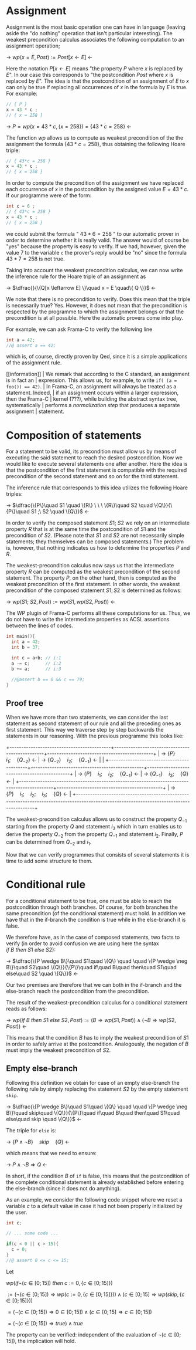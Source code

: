 # Assignment

Assignment is the most basic operation one can have in language (leaving aside
the "do nothing" operation that isn't particular interesting).
The weakest precondition calculus associates the following computation to an
assignment operation;

-> $wp(x = E , Post) := Post[x \leftarrow E]$ <-

Here the notation $P[x \leftarrow E]$ means "the property $P$ where $x$ is
replaced by $E$". In our case this corresponds to "the postcondition $Post$
where $x$ is replaced by $E$".
The idea is that the postcondition of an assignment of $E$ to $x$ can
only be true if replacing all occurrences of $x$ in the formula by $E$ is true.
For example:

```c
// { P }
x = 43 * c ;
// { x = 258 }
```

-> $P = wp(x = 43*c , \{x = 258\}) = \{43*c = 258\}$ <-

The function $wp$ allows us to compute as weakest precondition of the
the assignment the formula $\{43*c = 258\}$, thus obtaining the following
Hoare triple:

```c
// { 43*c = 258 }
x = 43 * c ;
// { x = 258 }
```

In order to compute the precondition of the assignment we have replaced each
occurrence of $x$ in the postcondition by the assigned value $E = 43*c$.
If our programme were of the form:

```c
int c = 6 ;
// { 43*c = 258 }
x = 43 * c ;
// { x = 258 }
```

we could submit the formula " $43*6 = 258$ " to our automatic prover in order
to determine whether it is really valid. The answer would of course be "yes"
because the property is easy to verify. If we had, however, given the value
7 to the variable `c` the prover's reply would be "no" since the formula
$43*7 = 258$ is not true.

Taking into account the weakest precondition calculus, we can now write the
inference rule for the Hoare triple of an assignment as

-> $\dfrac{}{\{Q[x \leftarrow E] \}\quad x = E \quad\{ Q \}}$ <-

We note that there is no precondition to verify. Does this mean that the triple
is necessarily true? Yes. However, it does not mean that the precondition is
respected by the programme to which the assignment belongs or that the
precondition is at all possible. Here the automatic provers come into play.

For example, we can ask Frama-C to verify the following line

```c
int a = 42;
//@ assert a == 42;
```

which is, of course, directly proven by Qed, since it is a simple applications
of the assignment rule.

[[information]]
| We remark that according to the C standard, an assignment is in fact an
| expression. This allows us, for example, to write `if( (a = foo()) == 42)`.
| In Frama-C, an assignment will always be treated as a statement. Indeed,
| if an assignment occurs within a larger expression, then the Frama-C
| kernel (???), while building the abstract syntax tree, systematically
| performs a *normalization step* that produces a separate assignment
| statement.


# Composition of statements

For a statement to be valid, its precondition must allow us by means of
executing the said statement to reach the desired postcondition.
Now we would like to execute several statements one after another.
Here the idea is that the postcondition of the first statement is compatible
with the required precondition of the second statement and so on for the third
statement.

The inference rule that corresponds to this idea utilizes the following
Hoare triples:


-> $\dfrac{\{P\}\quad S1 \quad \{R\} \ \ \ \{R\}\quad S2 \quad \{Q\}}{\{P\}\quad S1 ;\ S2 \quad \{Q\}}$ <-

In order to verify the composed statement $S1;\ S2$ we rely on an
intermediate property $R$ that is at the same time the postcondition of $S1$
and the precondition of $S2$. (Please note that $S1$ and $S2$ are not necessarily
simple statements; they themselves can be composed statements.)
The problem is, however, that nothing indicates us how to determine the
properties $P$ and $R$.

The weakest-precondition calculus now says us that the intermediate property $R$
can be computed as the weakest precondition of the second statement. The
property $P$, on the other hand, then is computed as the weakest precondition
of the first statement. In other words, the weakest precondition of the composed
statement $S1; S2$ is determined as follows:

-> $wp(S1;\ S2 , Post) := wp(S1, wp(S2, Post) )$ <-

The WP plugin of Frama-C performs all these computations for us.
Thus, we do not have to write the intermediate properties as ACSL assertions
between the lines of codes.

```c
int main(){
  int a = 42;
  int b = 37;

  int c = a+b; // i:1
  a -= c;      // i:2
  b += a;      // i:3

  //@assert b == 0 && c == 79;
}
```

## Proof tree

When we have more than two statements, we can consider the last statement as
second statement of our rule and all the preceding ones as first statement.
This way we traverse step by step backwards the statements in our reasoning.
With the previous programme this looks like:

+-------------------------------------------+------------------------------------------------+---------------------------------------------+
| -> $\{P\}\quad i_1 ; \quad \{Q_{-2}\}$ <- | -> $\{Q_{-2}\}\quad i_2 ; \quad \{Q_{-1}\}$ <- |                                             |
+-------------------------------------------+------------------------------------------------+---------------------------------------------+
| -> $\{P\}\quad i_1 ; \quad i_2 ; \quad \{Q_{-1}\}$ <-                                      | -> $\{Q_{-1}\} \quad i_3 ; \quad \{Q\}$ <-  |
+--------------------------------------------------------------------------------------------+---------------------------------------------+
| -> $\{P\}\quad i_1 ; \quad i_2 ; \quad i_3 ; \quad \{ Q \}$ <-                                                                           |
+------------------------------------------------------------------------------------------------------------------------------------------+

The weakest-precondition calculus allows us to construct the property $Q_{-1}$
starting from the property $Q$ and statement $i_3$ which in turn enables us
to derive the property $Q_{-2}$ from the property $Q_{-1}$ and statement $i_2$.
Finally, $P$ can be determined from $Q_{-2}$ and $i_1$.

Now that we can verify programmes that consists of several statements it
is time to add some structure to them.

# Conditional rule

For a conditional statement to be true, one must be able to reach the
postcondition through both branches.
Of course, for both branches the same precondition (of the conditional
statement) must hold. In addition we have that in the if-branch
the condition is true while in the else-branch it is false.

We therefore have, as in the case of composed statements, two facts to verify
(in order to avoid confusion we are using here the syntax
$if\ B\ then\ S1\ else\ S2$):

-> $\dfrac{\{P \wedge B\}\quad S1\quad \{Q\} \quad \quad \{P \wedge \neg B\}\quad S2\quad \{Q\}}{\{P\}\quad if\quad B\quad then\quad S1\quad else\quad S2 \quad \{Q\}}$ <-

Our two premises are therefore that we can both in the if-branch and the
else-branch reach the postcondition from the precondition.

The result of the weakest-precondition calculus for a conditional statement
reads as follows:

-> $wp(if\ B\ then\ S1\ else\ S2 , Post) := (B \Rightarrow wp(S1, Post)) \wedge (\neg B \Rightarrow wp(S2, Post))$ <-

This means that the condition $B$ has to imply the weakest precondition of $S1$
in order to safely arrive at the postcondition.
Analogously, the negation of $B$ must imply the weakest precondition of $S2$.

## Empty else-branch

Following this definition we obtain for case of an empty else-branch the
following rule by simply replacing the statement $S2$ by the empty statement
`skip`.


-> $\dfrac{\{P \wedge B\}\quad S1\quad \{Q\} \quad \quad \{P \wedge \neg B\}\quad skip\quad \{Q\}}{\{P\}\quad if\quad B\quad then\quad S1\quad else\quad skip \quad \{Q\}}$ <-

The triple for `else` is:

-> $\{P \wedge \neg B\}\quad skip\quad \{Q\}$ <-

which means that we need to ensure:

-> $P \wedge \neg B \Rightarrow Q$ <-

In short, if the condition $B$ of `if` is false, this means that the
postcondition of the complete conditional statement is already established
before entering the else-branch (since it does not do anything).

As an example, we consider the following code snippet where we reset a variable
$c$ to a default value in case it had not been properly initialized by the user.

```c
int c;

// ... some code ...

if(c < 0 || c > 15){
  c = 0;
}
//@ assert 0 <= c <= 15;
```

Let

$wp(if \neg (c \in [0;15])\ then\ c := 0, \{c \in [0;15]\})$

$:= (\neg (c \in [0;15])\Rightarrow wp(c := 0, \{c \in [0;15]\})) \wedge (c \in [0;15]\Rightarrow wp(skip, \{c \in [0;15]\}))$

$= (\neg (c \in [0;15]) \Rightarrow 0 \in [0;15]) \wedge (c \in [0;15] \Rightarrow c \in [0;15])$

$= (\neg (c \in [0;15]) \Rightarrow true) \wedge true$

The property can be verified: independent of the evaluation of
$\neg (c \in [0;15])$, the implication will hold.
